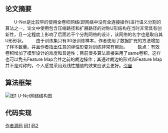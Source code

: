 ## 论文摘要
　　U-Net是比较早的使用全卷积网络(即网络中没有全连接操作)进行语义分割的算法之一，论文中使用包含压缩路径和扩展路径的对称U形结构在当时非常具有创新性，且一定程度上影响了后面若干个分割网络的设计，该网络的名字也是取自其U形形状。
　　由于训练集只有30张训练样本，作者使用了数据扩充的方法增加了样本数量。并且作者指出任意的弹性形变对训练非常有帮助。
　　缺点：有效卷积增加了模型设计的难度和普适性；目前很多算法直接采用了same卷积，这样也可以免去Feature Map合并之前的裁边操作；其通过裁边的形式和Feature Map并不是对称的，个人感觉采用双线性插值的效果应该会更好。[引自](https://zhuanlan.zhihu.com/p/43927696)

## 算法框架

![图1 U-Net网络结构图](https://cdn.jsdelivr.net/gh/Dragonliu2018/FigureBed@master/img/u-net-architecture.png
)
## 代码实现
[作者源码](https://lmb.informatik.uni-freiburg.de/people/ronneber/u-net/)
[码1](https://github.com/yihui-he/u-net)
[码2](https://github.com/minoring/unet)